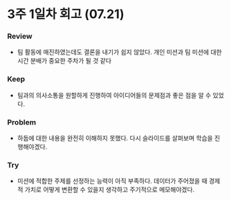 # 3주 1일차 회고 (07.21)

### Review
- 팀 활동에 매진하였는데도 결론을 내기가 쉽지 않았다. 개인 미션과 팀 미션에 대한 시간 분배가 중요한 주차가 될 것 같다

### Keep
- 팀과의 의사소통을 원할하게 진행하여 아이디어들의 문제점과 좋은 점을 알 수 있었다.

### Problem
- 하둡에 대한 내용을 완전히 이해하지 못했다. 다시 슬라이드를 살펴보며 학습을 진행해야겠다.

### Try
- 미션에 적합한 주제를 선정하는 능력이 아직 부족하다. 데이터가 주어졌을 때 경제적 가치로 어떻게 변환할 수 있을지 생각하고 주기적으로 메모해야겠다.
